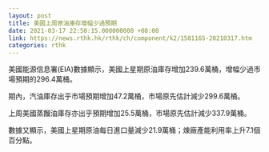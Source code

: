 ```yaml
---
layout: post
title: 美國上周原油庫存增幅少過預期
date: 2021-03-17 22:50:15.000000000 +08:00
link: https://news.rthk.hk/rthk/ch/component/k2/1581165-20210317.htm
categories: rthk
---
```


美國能源信息署(EIA)數據顯示，美國上星期原油庫存增加239.6萬桶，增幅少過市場預期的296.4萬桶。

期內，汽油庫存出乎市場預期增加47.2萬桶，市場原先估計減少299.6萬桶。

上周美國蒸餾油庫存亦出乎預期增加25.5萬桶，市場原先估計減少337.9萬桶。

數據又顯示，美國上星期原油每日進口量減少21.9萬桶；煉廠產能利用率上升7.1個百分點。
